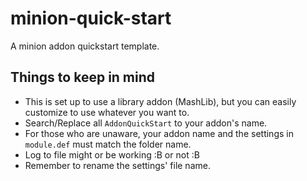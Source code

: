 # minion-quick-start

A minion addon quickstart template.

## Things to keep in mind

* This is set up to use a library addon (MashLib), but you can easily customize to use whatever you want to.
* Search/Replace all ``AddonQuickStart`` to your addon's name.
* For those who are unaware, your addon name and the settings in ``module.def`` must match the folder name.
* Log to file might or be working :B or not :B
* Remember to rename the settings' file name.